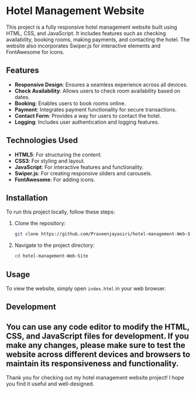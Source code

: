 # Hotel Management Website

This project is a fully responsive hotel management website built using HTML, CSS, and JavaScript. It includes features such as checking availability, booking rooms, making payments, and contacting the hotel. 
The website also incorporates Swiper.js for interactive elements and FontAwesome for icons.

## Features

- **Responsive Design**: Ensures a seamless experience across all devices.
- **Check Availability**: Allows users to check room availability based on dates.
- **Booking**: Enables users to book rooms online.
- **Payment**: Integrates payment functionality for secure transactions.
- **Contact Form**: Provides a way for users to contact the hotel.
- **Logging**: Includes user authentication and logging features.

## Technologies Used

- **HTML5**: For structuring the content.
- **CSS3**: For styling and layout.
- **JavaScript**: For interactive features and functionality.
- **Swiper.js**: For creating responsive sliders and carousels.
- **FontAwesome**: For adding icons.

## Installation

To run this project locally, follow these steps:

1. Clone the repository:
    ```bash
    git clone https://github.com/Praveenjayasiri/hotel-management-Web-Site.git
    ```
2. Navigate to the project directory:
    ```bash
    cd hotel-management-Web-Site
    ```

## Usage

To view the website, simply open `index.html` in your web browser.

## Development

You can use any code editor to modify the HTML, CSS, and JavaScript files for development. If you make any changes, please make sure to test the website across different devices and browsers to maintain its responsiveness and functionality.
---

Thank you for checking out my hotel management website project! I hope you find it useful and well-designed.
